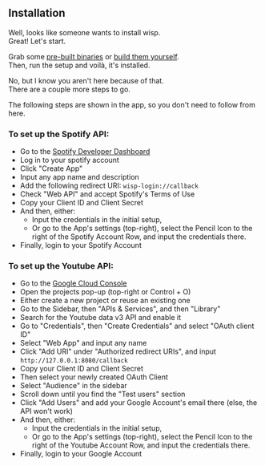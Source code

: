 
## Installation

Well, looks like someone wants to install wisp.  
Great! Let's start.

Grab some [pre-built binaries](https://github.com/wizeshi/wisp/releases) or [build them yourself](https://github.com/wizeshi/wisp/blob/master/docs/RUN_LOCALLY.md).  
Then, run the setup and voilà, it's installed.  

No, but I know you aren't here because of that.  
There are a couple more steps to go.

The following steps are shown in the app, so you don't need to follow from here.

### To set up the Spotify API:
- Go to the [Spotify Developer Dashboard](https://developer.spotify.com/dashboard) 
- Log in to your spotify account
- Click "Create App"
- Input any app name and description
- Add the following redirect URI: ```wisp-login://callback```
- Check "Web API" and accept Spotify's Terms of Use
- Copy your Client ID and Client Secret
- And then, either:
  - Input the credentials in the initial setup,
  - Or go to the App's settings (top-right), select the Pencil Icon to the right of the Spotify Account Row, and input the credentials there.
- Finally, login to your Spotify Account


### To set up the Youtube API:
- Go to the [Google Cloud Console](https://console.cloud.google.com/)
- Open the projects pop-up (top-right or Control + O)
- Either create a new project or reuse an existing one
- Go to the Sidebar, then "APIs & Services", and then "Library"
- Search for the Youtube data v3 API and enable it 
- Go to "Credentials", then "Create Credentials" and select "OAuth client ID"
- Select "Web App" and input any name
- Click "Add URI" under "Authorized redirect URIs", and input ```http://127.0.0.1:8080/callback```
- Copy your Client ID and Client Secret
- Then select your newly created OAuth Client
- Select "Audience" in the sidebar
- Scroll down until you find the "Test users" section
- Click "Add Users" and add your Google Account's email there (else, the API won't work)
- And then, either:
  - Input the credentials in the initial setup,
  - Or go to the App's settings (top-right), select the Pencil Icon to the right of the Youtube Account Row, and input the credentials there.
- Finally, login to your Google Account
    